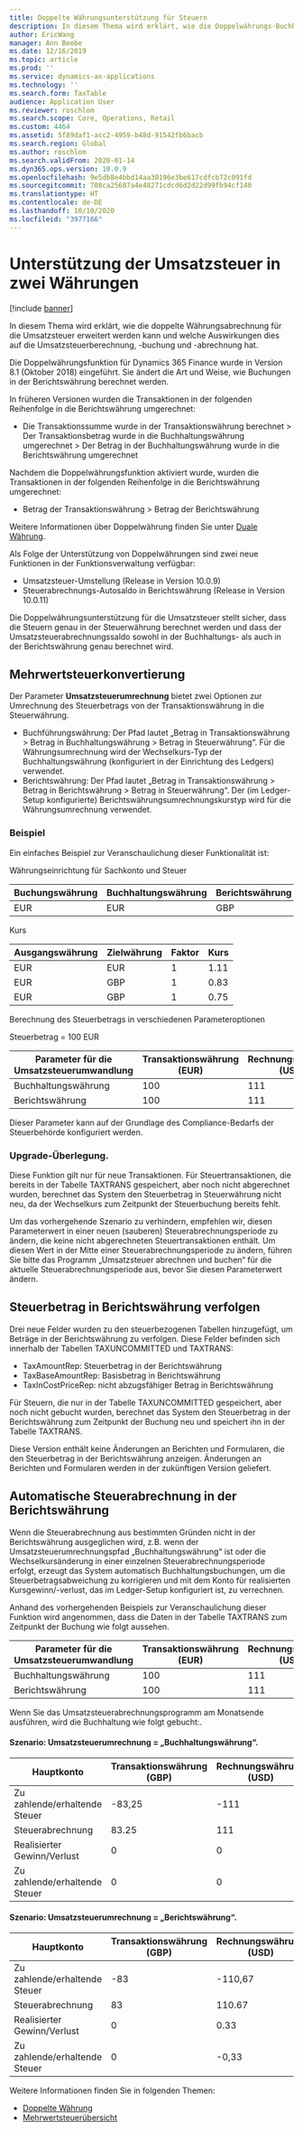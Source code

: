 ```yaml
---
title: Doppelte Währungsunterstützung für Steuern
description: In diesem Thema wird erklärt, wie die Doppelwährungs-Buchhaltungsfunktion im Steuerbereich erweitert werden kann und welche Auswirkungen dies auf die Steuerberechnung und -buchung hat.
author: EricWang
manager: Ann Beebe
ms.date: 12/16/2019
ms.topic: article
ms.prod: ''
ms.service: dynamics-ax-applications
ms.technology: ''
ms.search.form: TaxTable
audience: Application User
ms.reviewer: roschlom
ms.search.scope: Core, Operations, Retail
ms.custom: 4464
ms.assetid: 5f89daf1-acc2-4959-b48d-91542fb6bacb
ms.search.region: Global
ms.author: roschlom
ms.search.validFrom: 2020-01-14
ms.dyn365.ops.version: 10.0.9
ms.openlocfilehash: 9e5db8e4bbd14aa30196e3be617cdfcb72c091fd
ms.sourcegitcommit: 708ca25687a4e48271cdcd6d2d22d99fb94cf140
ms.translationtype: HT
ms.contentlocale: de-DE
ms.lasthandoff: 10/10/2020
ms.locfileid: "3977166"
---
```

# <a name="dual-currency-support-for-sales-tax"></a>Unterstützung der Umsatzsteuer in zwei Währungen
[!include [banner](../includes/banner.md)]

In diesem Thema wird erklärt, wie die doppelte Währungsabrechnung für die Umsatzsteuer erweitert werden kann und welche Auswirkungen dies auf die Umsatzsteuerberechnung, -buchung und -abrechnung hat.

Die Doppelwährungsfunktion für Dynamics 365 Finance wurde in Version 8.1 (Oktober 2018) eingeführt. Sie ändert die Art und Weise, wie Buchungen in der Berichtswährung berechnet werden.

In früheren Versionen wurden die Transaktionen in der folgenden Reihenfolge in die Berichtswährung umgerechnet: 

- Die Transaktionssumme wurde in der Transaktionswährung berechnet > Der Transaktionsbetrag wurde in die Buchhaltungswährung umgerechnet > Der Betrag in der Buchhaltungswährung wurde in die Berichtswährung umgerechnet

Nachdem die Doppelwährungsfunktion aktiviert wurde, wurden die Transaktionen in der folgenden Reihenfolge in die Berichtswährung umgerechnet:

- Betrag der Transaktionswährung > Betrag der Berichtswährung

Weitere Informationen über Doppelwährung finden Sie unter [Duale Währung](dual-currency.md).

Als Folge der Unterstützung von Doppelwährungen sind zwei neue Funktionen in der Funktionsverwaltung verfügbar: 

- Umsatzsteuer-Umstellung (Release in Version 10.0.9)
- Steuerabrechnungs-Autosaldo in Berichtswährung (Release in Version 10.0.11)

Die Doppelwährungsunterstützung für die Umsatzsteuer stellt sicher, dass die Steuern genau in der Steuerwährung berechnet werden und dass der Umsatzsteuerabrechnungssaldo sowohl in der Buchhaltungs- als auch in der Berichtswährung genau berechnet wird. 

## <a name="sales-tax-conversion"></a>Mehrwertsteuerkonvertierung

Der Parameter **Umsatzsteuerumrechnung** bietet zwei Optionen zur Umrechnung des Steuerbetrags von der Transaktionswährung in die Steuerwährung. 

- Buchführungswährung: Der Pfad lautet „Betrag in Transaktionswährung > Betrag in Buchhaltungswährung > Betrag in Steuerwährung“. Für die Währungsumrechnung wird der Wechselkurs-Typ der Buchhaltungswährung (konfiguriert in der Einrichtung des Ledgers) verwendet.
- Berichtswährung: Der Pfad lautet „Betrag in Transaktionswährung > Betrag in Berichtswährung > Betrag in Steuerwährung“. Der (im Ledger-Setup konfigurierte) Berichtswährungsumrechnungskurstyp wird für die Währungsumrechnung verwendet.

### <a name="example"></a>Beispiel

Ein einfaches Beispiel zur Veranschaulichung dieser Funktionalität ist:

Währungseinrichtung für Sachkonto und Steuer

| Buchungswährung | Buchhaltungswährung | Berichtswährung | Steuerwährung |
| -------------------- | ------------------- | ------------------ | ------------ |
| EUR                  | EUR                 | GBP                | GBP          |

Kurs

| Ausgangswährung | Zielwährung | Faktor | Kurs |
| ------------- | ----------- | ------ | ------------- |
| EUR           | EUR         | 1      | 1.11          |
| EUR           | GBP         | 1      | 0.83          |
| EUR           | GBP         | 1      | 0.75          |

Berechnung des Steuerbetrags in verschiedenen Parameteroptionen

Steuerbetrag = 100 EUR

| Parameter für die Umsatzsteuerumwandlung | Transaktionswährung (EUR) | Rechnungswährung (USD) | Berichtswährung (GBP) | Steuerwährung (GBP) |
| ------------------------------- | -------------------------- | ------------------------- | ------------------------ | ------------------ |
| Buchhaltungswährung             | 100                        | 111                       | 83                       | **83.25**          |
| Berichtswährung              | 100                        | 111                       | 83                       | **83**             |

Dieser Parameter kann auf der Grundlage des Compliance-Bedarfs der Steuerbehörde konfiguriert werden.


### <a name="upgrade-consideration"></a>Upgrade-Überlegung.

Diese Funktion gilt nur für neue Transaktionen. Für Steuertransaktionen, die bereits in der Tabelle TAXTRANS gespeichert, aber noch nicht abgerechnet wurden, berechnet das System den Steuerbetrag in Steuerwährung nicht neu, da der Wechselkurs zum Zeitpunkt der Steuerbuchung bereits fehlt.

Um das vorhergehende Szenario zu verhindern, empfehlen wir, diesen Parameterwert in einer neuen (sauberen) Steuerabrechnungsperiode zu ändern, die keine nicht abgerechneten Steuertransaktionen enthält. Um diesen Wert in der Mitte einer Steuerabrechnungsperiode zu ändern, führen Sie bitte das Programm „Umsatzsteuer abrechnen und buchen“ für die aktuelle Steuerabrechnungsperiode aus, bevor Sie diesen Parameterwert ändern.


## <a name="track-reporting-currency-tax-amount"></a>Steuerbetrag in Berichtswährung verfolgen

Drei neue Felder wurden zu den steuerbezogenen Tabellen hinzugefügt, um Beträge in der Berichtswährung zu verfolgen. Diese Felder befinden sich innerhalb der Tabellen TAXUNCOMMITTED und TAXTRANS:

- TaxAmountRep: Steuerbetrag in der Berichtswährung
- TaxBaseAmountRep: Basisbetrag in Berichtswährung
- TaxInCostPriceRep: nicht abzugsfähiger Betrag in Berichtswährung

Für Steuern, die nur in der Tabelle TAXUNCOMMITTED gespeichert, aber noch nicht gebucht wurden, berechnet das System den Steuerbetrag in der Berichtswährung zum Zeitpunkt der Buchung neu und speichert ihn in der Tabelle TAXTRANS.

Diese Version enthält keine Änderungen an Berichten und Formularen, die den Steuerbetrag in der Berichtswährung anzeigen. Änderungen an Berichten und Formularen werden in der zukünftigen Version geliefert.



## <a name="tax-settlement-auto-balance-in-reporting-currency"></a>Automatische Steuerabrechnung in der Berichtswährung

Wenn die Steuerabrechnung aus bestimmten Gründen nicht in der Berichtswährung ausgeglichen wird, z.B. wenn der Umsatzsteuerumrechnungspfad „Buchhaltungswährung“ ist oder die Wechselkursänderung in einer einzelnen Steuerabrechnungsperiode erfolgt, erzeugt das System automatisch Buchhaltungsbuchungen, um die Steuerbetragsabweichung zu korrigieren und mit dem Konto für realisierten Kursgewinn/-verlust, das im Ledger-Setup konfiguriert ist, zu verrechnen.

Anhand des vorhergehenden Beispiels zur Veranschaulichung dieser Funktion wird angenommen, dass die Daten in der Tabelle TAXTRANS zum Zeitpunkt der Buchung wie folgt aussehen.

| Parameter für die Umsatzsteuerumwandlung | Transaktionswährung (EUR) | Rechnungswährung (USD) | Berichtswährung (GBP) | Steuerwährung (GBP) |
| ------------------------------- | -------------------------- | ------------------------- | ------------------------ | ------------------ |
| Buchhaltungswährung             | 100                        | 111                       | 83                       | **83.25**          |
| Berichtswährung              | 100                        | 111                       | 83                       | **83**             |

Wenn Sie das Umsatzsteuerabrechnungsprogramm am Monatsende ausführen, wird die Buchhaltung wie folgt gebucht:.
#### <a name="scenario-sales-tax-conversion--accounting-currency"></a>Szenario: Umsatzsteuerumrechnung = „Buchhaltungswährung“.

| Hauptkonto           | Transaktionswährung (GBP) | Rechnungswährung (USD) | Berichtswährung (GBP) |
| ---------------------- | -------------------------- | ------------------------- | ------------------------ |
| Zu zahlende/erhaltende Steuer | -83,25                     | -111                      | -83,25                   |
| Steuerabrechnung         | 83.25                      | 111                       | 83.25                    |
| Realisierter Gewinn/Verlust     | 0                          | 0                         | -0,25                    |
| Zu zahlende/erhaltende Steuer | 0                          | 0                         | 0.25                     |

#### <a name="scenario-sales-tax-conversion--reporting-currency"></a>Szenario: Umsatzsteuerumrechnung = „Berichtswährung“.


| Hauptkonto           | Transaktionswährung (GBP) | Rechnungswährung (USD) | Berichtswährung (GBP) |
| ---------------------- | -------------------------- | ------------------------- | ------------------------ |
| Zu zahlende/erhaltende Steuer | -83                        | -110,67                   | -83                      |
| Steuerabrechnung         | 83                         | 110.67                    | 83                       |
| Realisierter Gewinn/Verlust     | 0                          | 0.33                      | 0                        |
| Zu zahlende/erhaltende Steuer | 0                          | -0,33                     | 0                        |



Weitere Informationen finden Sie in folgenden Themen:

- [Doppelte Währung](dual-currency.md)
- [Mehrwertsteuerübersicht](indirect-taxes-overview.md)

